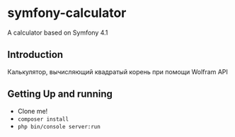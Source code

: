 # symfony-calculator
A calculator based on Symfony 4.1

## Introduction
Калькулятор, вычисляющий квадратый корень при помощи Wolfram API

## Getting Up and running

- Clone me!
- `composer install`
- `php bin/console server:run`
